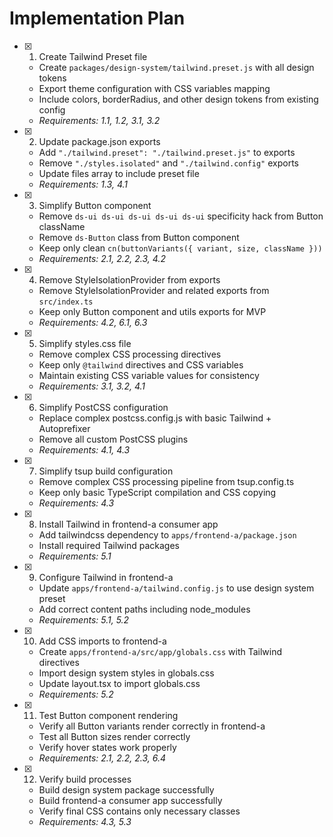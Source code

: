 # Implementation Plan

- [x] 1. Create Tailwind Preset file

  - Create `packages/design-system/tailwind.preset.js` with all design tokens
  - Export theme configuration with CSS variables mapping
  - Include colors, borderRadius, and other design tokens from existing config
  - _Requirements: 1.1, 1.2, 3.1, 3.2_

- [x] 2. Update package.json exports

  - Add `"./tailwind.preset": "./tailwind.preset.js"` to exports
  - Remove `"./styles.isolated"` and `"./tailwind.config"` exports
  - Update files array to include preset file
  - _Requirements: 1.3, 4.1_

- [x] 3. Simplify Button component

  - Remove `ds-ui ds-ui ds-ui ds-ui ds-ui` specificity hack from Button className
  - Remove `ds-Button` class from Button component
  - Keep only clean `cn(buttonVariants({ variant, size, className }))`
  - _Requirements: 2.1, 2.2, 2.3, 4.2_

- [x] 4. Remove StyleIsolationProvider from exports

  - Remove StyleIsolationProvider and related exports from `src/index.ts`
  - Keep only Button component and utils exports for MVP
  - _Requirements: 4.2, 6.1, 6.3_

- [x] 5. Simplify styles.css file

  - Remove complex CSS processing directives
  - Keep only `@tailwind` directives and CSS variables
  - Maintain existing CSS variable values for consistency
  - _Requirements: 3.1, 3.2, 4.1_

- [x] 6. Simplify PostCSS configuration

  - Replace complex postcss.config.js with basic Tailwind + Autoprefixer
  - Remove all custom PostCSS plugins
  - _Requirements: 4.1, 4.3_

- [x] 7. Simplify tsup build configuration

  - Remove complex CSS processing pipeline from tsup.config.ts
  - Keep only basic TypeScript compilation and CSS copying
  - _Requirements: 4.3_

- [x] 8. Install Tailwind in frontend-a consumer app

  - Add tailwindcss dependency to `apps/frontend-a/package.json`
  - Install required Tailwind packages
  - _Requirements: 5.1_

- [x] 9. Configure Tailwind in frontend-a

  - Update `apps/frontend-a/tailwind.config.js` to use design system preset
  - Add correct content paths including node_modules
  - _Requirements: 5.1, 5.2_

- [x] 10. Add CSS imports to frontend-a

  - Create `apps/frontend-a/src/app/globals.css` with Tailwind directives
  - Import design system styles in globals.css
  - Update layout.tsx to import globals.css
  - _Requirements: 5.2_

- [x] 11. Test Button component rendering

  - Verify all Button variants render correctly in frontend-a
  - Test all Button sizes render correctly
  - Verify hover states work properly
  - _Requirements: 2.1, 2.2, 2.3, 6.4_

- [x] 12. Verify build processes
  - Build design system package successfully
  - Build frontend-a consumer app successfully
  - Verify final CSS contains only necessary classes
  - _Requirements: 4.3, 5.3_
